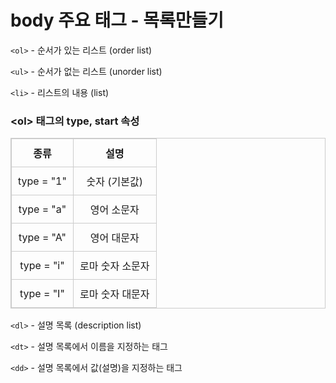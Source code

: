 # body 주요 태그 - 목록만들기
```<ol>``` - 순서가 있는 리스트 (order list)

```<ul>``` - 순서가 없는 리스트 (unorder list)

```<li>``` - 리스트의 내용 (list)

<style>
  table {
    border: 1px solid #ccc;
    border-collapse: collapse;
    text-align: center;
  }
  td,th {
    border: 1px solid #ccc;
    padding: 10px;
  }
</style>

### \<ol> 태그의 type, start 속성
<table>
    <tbody>
    <tr>
      <th> 종류 </th>
      <th> 설명 </th>
    </tr>
    <tr>
      <td>type = "1"</td>
      <td>숫자 (기본값)</td>
    </tr>
    <tr>
      <td>type = "a"</td>
      <td>영어 소문자</td>
    </tr>
    <tr>
      <td>type = "A"</td>
      <td>영어 대문자</td>
    </tr>
    <tr>
      <td>type = "i"</td>
      <td>로마 숫자 소문자</td>
    </tr>
    <tr>
      <td>type = "I"</td>
      <td>로마 숫자 대문자</td>
    </tr>
  </tbody>
</table>

```<dl>``` - 설명 목록 (description list)

```<dt>``` - 설명 목록에서 이름을 지정하는 태그

```<dd>``` - 설명 목록에서 값(설명)을 지정하는 태그
>